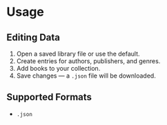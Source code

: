 # Usage

## Editing Data

1. Open a saved library file or use the default.
2. Create entries for authors, publishers, and genres.
3. Add books to your collection.
4. Save changes — a `.json` file will be downloaded.

## Supported Formats

- `.json`
